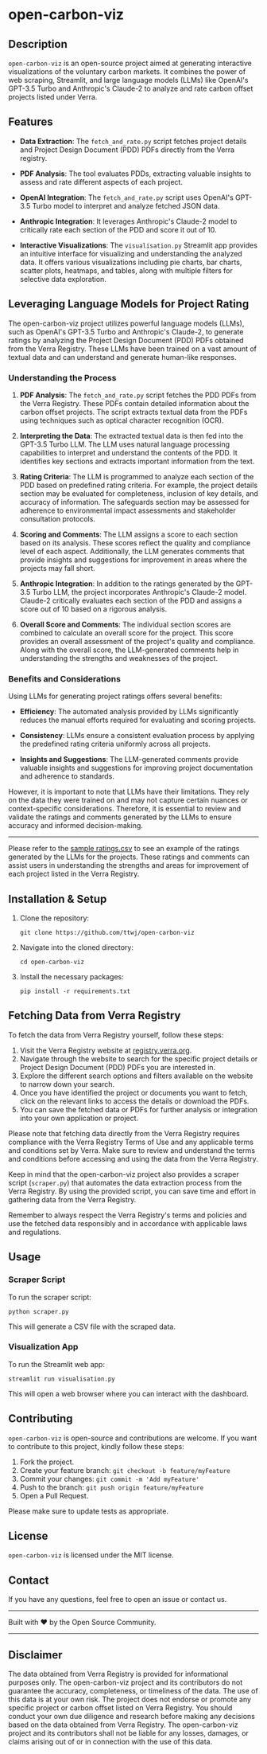 # open-carbon-viz

## Description

`open-carbon-viz` is an open-source project aimed at generating interactive visualizations of the voluntary carbon markets. It combines the power of web scraping, Streamlit, and large language models (LLMs) like OpenAI's GPT-3.5 Turbo and Anthropic's Claude-2 to analyze and rate carbon offset projects listed under Verra.

## Features

- **Data Extraction**: The `fetch_and_rate.py` script fetches project details and Project Design Document (PDD) PDFs directly from the Verra registry.

- **PDF Analysis**: The tool evaluates PDDs, extracting valuable insights to assess and rate different aspects of each project.

- **OpenAI Integration**: The `fetch_and_rate.py` script uses OpenAI's GPT-3.5 Turbo model to interpret and analyze fetched JSON data.

- **Anthropic Integration**: It leverages Anthropic's Claude-2 model to critically rate each section of the PDD and score it out of 10.

- **Interactive Visualizations**: The `visualisation.py` Streamlit app provides an intuitive interface for visualizing and understanding the analyzed data. It offers various visualizations including pie charts, bar charts, scatter plots, heatmaps, and tables, along with multiple filters for selective data exploration.


## Leveraging Language Models for Project Rating

The open-carbon-viz project utilizes powerful language models (LLMs), such as OpenAI's GPT-3.5 Turbo and Anthropic's Claude-2, to generate ratings by analyzing the Project Design Document (PDD) PDFs obtained from the Verra Registry. These LLMs have been trained on a vast amount of textual data and can understand and generate human-like responses.

### Understanding the Process

1. **PDF Analysis**: The `fetch_and_rate.py` script fetches the PDD PDFs from the Verra Registry. These PDFs contain detailed information about the carbon offset projects. The script extracts textual data from the PDFs using techniques such as optical character recognition (OCR).

2. **Interpreting the Data**: The extracted textual data is then fed into the GPT-3.5 Turbo LLM. The LLM uses natural language processing capabilities to interpret and understand the contents of the PDD. It identifies key sections and extracts important information from the text.

3. **Rating Criteria**: The LLM is programmed to analyze each section of the PDD based on predefined rating criteria. For example, the project details section may be evaluated for completeness, inclusion of key details, and accuracy of information. The safeguards section may be assessed for adherence to environmental impact assessments and stakeholder consultation protocols.

4. **Scoring and Comments**: The LLM assigns a score to each section based on its analysis. These scores reflect the quality and compliance level of each aspect. Additionally, the LLM generates comments that provide insights and suggestions for improvement in areas where the projects may fall short.

5. **Anthropic Integration**: In addition to the ratings generated by the GPT-3.5 Turbo LLM, the project incorporates Anthropic's Claude-2 model. Claude-2 critically evaluates each section of the PDD and assigns a score out of 10 based on a rigorous analysis.

6. **Overall Score and Comments**: The individual section scores are combined to calculate an overall score for the project. This score provides an overall assessment of the project's quality and compliance. Along with the overall score, the LLM-generated comments help in understanding the strengths and weaknesses of the project.

### Benefits and Considerations

Using LLMs for generating project ratings offers several benefits:

- **Efficiency**: The automated analysis provided by LLMs significantly reduces the manual efforts required for evaluating and scoring projects.

- **Consistency**: LLMs ensure a consistent evaluation process by applying the predefined rating criteria uniformly across all projects.

- **Insights and Suggestions**: The LLM-generated comments provide valuable insights and suggestions for improving project documentation and adherence to standards.

However, it is important to note that LLMs have their limitations. They rely on the data they were trained on and may not capture certain nuances or context-specific considerations. Therefore, it is essential to review and validate the ratings and comments generated by the LLMs to ensure accuracy and informed decision-making.

---

Please refer to the [sample ratings.csv](path/to/ratings.csv) to see an example of the ratings generated by the LLMs for the projects. These ratings and comments can assist users in understanding the strengths and areas for improvement of each project listed in the Verra Registry.



## Installation & Setup

1. Clone the repository:
    ```
    git clone https://github.com/ttwj/open-carbon-viz
    ```
2. Navigate into the cloned directory:
    ```
    cd open-carbon-viz
    ```
3. Install the necessary packages:
    ```
    pip install -r requirements.txt
    ```

## Fetching Data from Verra Registry

To fetch the data from Verra Registry yourself, follow these steps:

1. Visit the Verra Registry website at [registry.verra.org](https://registry.verra.org).
2. Navigate through the website to search for the specific project details or Project Design Document (PDD) PDFs you are interested in.
3. Explore the different search options and filters available on the website to narrow down your search.
4. Once you have identified the project or documents you want to fetch, click on the relevant links to access the details or download the PDFs.
5. You can save the fetched data or PDFs for further analysis or integration into your own application or project.

Please note that fetching data directly from the Verra Registry requires compliance with the Verra Registry Terms of Use and any applicable terms and conditions set by Verra. Make sure to review and understand the terms and conditions before accessing and using the data from the Verra Registry.

Keep in mind that the open-carbon-viz project also provides a scraper script (`scraper.py`) that automates the data extraction process from the Verra Registry. By using the provided script, you can save time and effort in gathering data from the Verra Registry.

Remember to always respect the Verra Registry's terms and policies and use the fetched data responsibly and in accordance with applicable laws and regulations.

## Usage

### Scraper Script

To run the scraper script:
```
python scraper.py
```
This will generate a CSV file with the scraped data.

### Visualization App

To run the Streamlit web app:
```
streamlit run visualisation.py
```
This will open a web browser where you can interact with the dashboard.

## Contributing

`open-carbon-viz` is open-source and contributions are welcome. If you want to contribute to this project, kindly follow these steps:

1. Fork the project.
2. Create your feature branch: `git checkout -b feature/myFeature`
3. Commit your changes: `git commit -m 'Add myFeature'`
4. Push to the branch: `git push origin feature/myFeature`
5. Open a Pull Request.

Please make sure to update tests as appropriate.

## License

`open-carbon-viz` is licensed under the MIT license.

## Contact

If you have any questions, feel free to open an issue or contact us.

---

Built with ❤️ by the Open Source Community.

---

## Disclaimer

The data obtained from Verra Registry is provided for informational purposes only. The open-carbon-viz project and its contributors do not guarantee the accuracy, completeness, or timeliness of the data. The use of this data is at your own risk. The project does not endorse or promote any specific project or carbon offset listed on Verra Registry. You should conduct your own due diligence and research before making any decisions based on the data obtained from Verra Registry. The open-carbon-viz project and its contributors shall not be liable for any losses, damages, or claims arising out of or in connection with the use of this data.